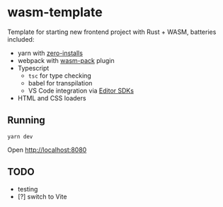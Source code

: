 # wasm-template

Template for starting new frontend project with Rust + WASM, batteries included:

- yarn with [zero-installs](https://yarnpkg.com/features/zero-installs)
- webpack with [wasm-pack](https://github.com/wasm-tool/wasm-pack-plugin) plugin
- Typescript
  - `tsc` for type checking
  - babel for transpilation
  - VS Code integration via [Editor SDKs](https://yarnpkg.com/getting-started/editor-sdks)
- HTML and CSS loaders

## Running

```
yarn dev
```

Open [http://localhost:8080](http://localhost:8080)

## TODO

- testing
- [?] switch to Vite
